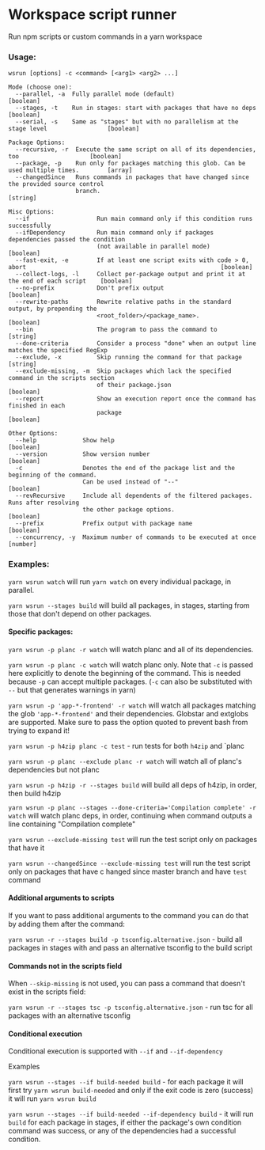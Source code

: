 # Workspace script runner

Run npm scripts or custom commands in a yarn workspace

### Usage:

```
wsrun [options] -c <command> [<arg1> <arg2> ...]

Mode (choose one):
  --parallel, -a  Fully parallel mode (default)                                               [boolean]
  --stages, -t    Run in stages: start with packages that have no deps                        [boolean]
  --serial, -s    Same as "stages" but with no parallelism at the stage level                 [boolean]

Package Options:
  --recursive, -r  Execute the same script on all of its dependencies, too                    [boolean]
  --package, -p    Run only for packages matching this glob. Can be used multiple times.        [array]
  --changedSince   Runs commands in packages that have changed since the provided source control
                   branch.                                                                     [string]

Misc Options:
  --if                   Run main command only if this condition runs successfully
  --ifDependency         Run main command only if packages dependencies passed the condition 
                         (not available in parallel mode)                                     [boolean]
  --fast-exit, -e        If at least one script exits with code > 0, abort                                                       [boolean]
  --collect-logs, -l     Collect per-package output and print it at the end of each script    [boolean]
  --no-prefix            Don't prefix output                                                  [boolean]
  --rewrite-paths        Rewrite relative paths in the standard output, by prepending the 
                         <root_folder>/<package_name>.                                        [boolean]
  --bin                  The program to pass the command to                                    [string] 
  --done-criteria        Consider a process "done" when an output line matches the specified RegExp
  --exclude, -x          Skip running the command for that package                             [string]
  --exclude-missing, -m  Skip packages which lack the specified command in the scripts section
                         of their package.json                                                [boolean]
  --report               Show an execution report once the command has finished in each 
                         package                                                              [boolean]

Other Options:
  --help             Show help                                                                [boolean]
  --version          Show version number                                                      [boolean]
  -c                 Denotes the end of the package list and the beginning of the command. 
                     Can be used instead of "--"                                              [boolean]
  --revRecursive     Include all dependents of the filtered packages. Runs after resolving 
                     the other package options.                                               [boolean]
  --prefix           Prefix output with package name                                          [boolean]
  --concurrency, -y  Maximum number of commands to be executed at once                         [number]

```

### Examples:

`yarn wsrun watch` will run `yarn watch` on every individual package, in parallel.

`yarn wsrun --stages build` will build all packages, in stages, starting from those that don't depend on other packages.

#### Specific packages:

`yarn wsrun -p planc -r watch` will watch planc and all of its dependencies.

`yarn wsrun -p planc -c watch` will watch planc only. Note that `-c` is passed here explicitly to
denote the beginning of the command. This is needed because `-p` can accept multiple packages. (`-c`
can also be substituted with `--` but that generates warnings in yarn)

`yarn wsrun -p 'app-*-frontend' -r watch` will watch all packages matching the glob
`'app-*-frontend'` and their dependencies. Globstar and extglobs are supported. Make sure to pass
the option quoted to prevent bash from trying to expand it!

`yarn wsrun -p h4zip planc -c test` - run tests for both `h4zip` and `planc

`yarn wsrun -p planc --exclude planc -r watch` will watch all of planc's dependencies but not planc

`yarn wsrun -p h4zip -r --stages build` will build all deps of h4zip, in order, then build h4zip

`yarn wsrun -p planc --stages --done-criteria='Compilation complete' -r watch` will watch planc deps,
in order, continuing when command outputs a line containing "Compilation complete"

`yarn wsrun --exclude-missing test` will run the test script only on packages that have it

`yarn wsrun --changedSince --exclude-missing test` will run the test script only on packages that have c
hanged since master branch and have `test` command

#### Additional arguments to scripts

If you want to pass additional arguments to the command you can do that by adding them after the
command:

`yarn wsrun -r --stages build -p tsconfig.alternative.json` - build all packages in stages with
and pass an alternative tsconfig to the build script

#### Commands not in the scripts field

When `--skip-missing` is not used, you can pass a command that doesn't exist in the scripts field:

`yarn wsrun -r --stages tsc -p tsconfig.alternative.json` - run tsc for all packages with an alternative tsconfig

#### Conditional execution

Conditional execution is supported with `--if` and `--if-dependency`

Examples

`yarn wsrun --stages --if build-needed build` - for each package it will first try `yarn wsrun build-needed` and only if the exit code is zero (success) it will run `yarn wsrun build`

`yarn wsrun --stages --if build-needed --if-dependency build` - it will run `build` for each package in stages, if either the package's own condition command was success, or any of the dependencies had a successful condition.

